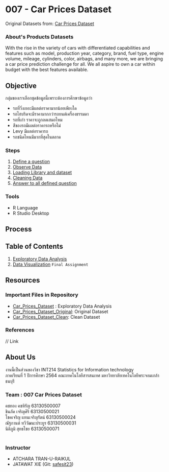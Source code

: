# 007 - Car Prices Dataset
Original Datasets from: [Car Prices Dataset](https://www.kaggle.com/sidharth178/car-prices-dataset)

### About's Products Datasets
With the rise in the variety of cars with differentiated capabilities and features such as model, production year, category, brand, fuel type, engine volume, mileage, cylinders, color, airbags, and many more, we are bringing a car price prediction challenge for all. We all aspire to own a car within budget with the best features available. 
## Objective
กลุ่มของเราเลือกชุดข้อมูลนี้เพราะต้องการศึกษาข้อมูลว่า <br>
- รถที่วิ่งเยอะมีผลต่อราคามากน้อยเพียงใด<br>
- รถไฮบริดจะมีราคามากกว่ารถยนต์เครื่องธรรมดา<br>
- รถที่เก่า ราคาจะถูกลดเสมอไหม<br>
- สีของรถมีผลต่อราคารถหรือไม่<br>
- Levy มีผลต่อราคารถ<br>
- รถชนิดไหนมีมากที่สุดในตลาด<br>


### Steps
1. [Define a question](#Objective)
2. [Observe Data](./term%20assignment/midterm/Original%20Data/Car_Prices_Dataset_Original.csv)
3. [Loading Library and dataset](./term%20assignment/midterm/Cleaning%20Data)
4. [Cleaning Data](./term%20assignment/midterm/Cleaning%20Data)
5. [Answer to all defined question](./term%20assignment/midterm)

### Tools

- R Language
- R Studio Desktop

## Process

## Table of Contents

1. [Exploratory Data Analysis](./01_explore.md)
2. [Data Visualization]() `Final Assignment`

## Resources

### Important Files in Repository

- [Car_Prices_Dataset](./Car_Prices_Dataset.R) : Exploratory Data Analysis
- [Car_Prices_Dataset_Original](./term%20assignment/midterm/Original%20Data/Car_Prices_Dataset_Original.csv): Original Dataset
- [Car_Prices_Dataset_Clean](./term%20assignment/midterm/Cleaning%20Data/Car_Prices_Dataset_Clean.csv): Clean Dataset

### References

// Link


## About Us
งานนี้เป็นส่วนของวิชา INT214 Statistics for Information technology <br/> ภาคเรียนที่ 1 ปีการศึกษา 2564 คณะเทคโนโลยีสารสนเทศ มหาวิทยาลัยเทคโนโลยีพระจอมเกล้าธนบุรี
### Team : 007 Car Prices Dataset
คชทอง คชหิรัญ           63130500007  <br/>
ชินภัค เจริญศิริ            63130500021  <br/>
โชคเจริญ แทนเจริญรัตน์     63130500024 <br/>
ณัฐกานต์ ทวีวัฒนะประยูร     63130500031 <br/>
นิติภูมิ สุทธไชย            63130500071 <br/>
 <br/>

### Instructor
- ATCHARA TRAN-U-RAIKUL
- JATAWAT XIE (Git: [safesit23](https://github.com/safesit23))
